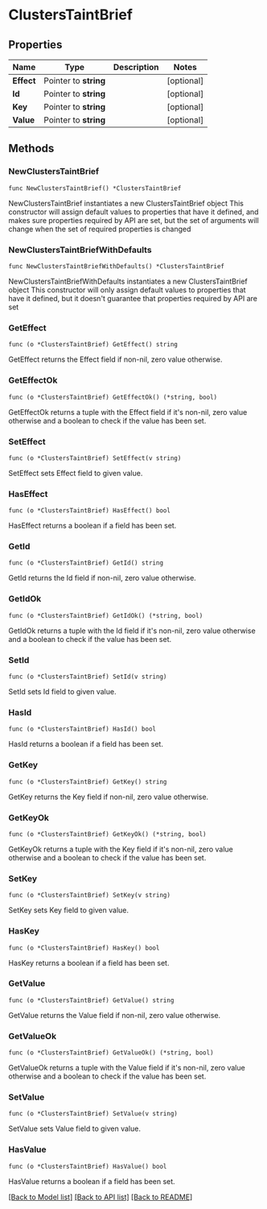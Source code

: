 # ClustersTaintBrief

## Properties

Name | Type | Description | Notes
------------ | ------------- | ------------- | -------------
**Effect** | Pointer to **string** |  | [optional] 
**Id** | Pointer to **string** |  | [optional] 
**Key** | Pointer to **string** |  | [optional] 
**Value** | Pointer to **string** |  | [optional] 

## Methods

### NewClustersTaintBrief

`func NewClustersTaintBrief() *ClustersTaintBrief`

NewClustersTaintBrief instantiates a new ClustersTaintBrief object
This constructor will assign default values to properties that have it defined,
and makes sure properties required by API are set, but the set of arguments
will change when the set of required properties is changed

### NewClustersTaintBriefWithDefaults

`func NewClustersTaintBriefWithDefaults() *ClustersTaintBrief`

NewClustersTaintBriefWithDefaults instantiates a new ClustersTaintBrief object
This constructor will only assign default values to properties that have it defined,
but it doesn't guarantee that properties required by API are set

### GetEffect

`func (o *ClustersTaintBrief) GetEffect() string`

GetEffect returns the Effect field if non-nil, zero value otherwise.

### GetEffectOk

`func (o *ClustersTaintBrief) GetEffectOk() (*string, bool)`

GetEffectOk returns a tuple with the Effect field if it's non-nil, zero value otherwise
and a boolean to check if the value has been set.

### SetEffect

`func (o *ClustersTaintBrief) SetEffect(v string)`

SetEffect sets Effect field to given value.

### HasEffect

`func (o *ClustersTaintBrief) HasEffect() bool`

HasEffect returns a boolean if a field has been set.

### GetId

`func (o *ClustersTaintBrief) GetId() string`

GetId returns the Id field if non-nil, zero value otherwise.

### GetIdOk

`func (o *ClustersTaintBrief) GetIdOk() (*string, bool)`

GetIdOk returns a tuple with the Id field if it's non-nil, zero value otherwise
and a boolean to check if the value has been set.

### SetId

`func (o *ClustersTaintBrief) SetId(v string)`

SetId sets Id field to given value.

### HasId

`func (o *ClustersTaintBrief) HasId() bool`

HasId returns a boolean if a field has been set.

### GetKey

`func (o *ClustersTaintBrief) GetKey() string`

GetKey returns the Key field if non-nil, zero value otherwise.

### GetKeyOk

`func (o *ClustersTaintBrief) GetKeyOk() (*string, bool)`

GetKeyOk returns a tuple with the Key field if it's non-nil, zero value otherwise
and a boolean to check if the value has been set.

### SetKey

`func (o *ClustersTaintBrief) SetKey(v string)`

SetKey sets Key field to given value.

### HasKey

`func (o *ClustersTaintBrief) HasKey() bool`

HasKey returns a boolean if a field has been set.

### GetValue

`func (o *ClustersTaintBrief) GetValue() string`

GetValue returns the Value field if non-nil, zero value otherwise.

### GetValueOk

`func (o *ClustersTaintBrief) GetValueOk() (*string, bool)`

GetValueOk returns a tuple with the Value field if it's non-nil, zero value otherwise
and a boolean to check if the value has been set.

### SetValue

`func (o *ClustersTaintBrief) SetValue(v string)`

SetValue sets Value field to given value.

### HasValue

`func (o *ClustersTaintBrief) HasValue() bool`

HasValue returns a boolean if a field has been set.


[[Back to Model list]](../README.md#documentation-for-models) [[Back to API list]](../README.md#documentation-for-api-endpoints) [[Back to README]](../README.md)


